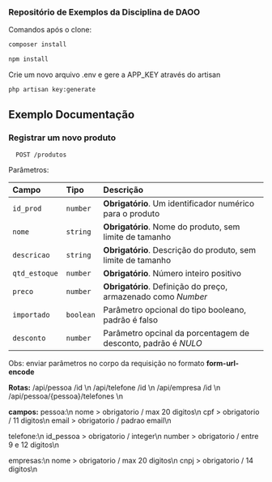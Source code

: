 ### Repositório de Exemplos da Disciplina de DAOO


Comandos após o clone: 

```bash
composer install
```

```bash
npm install
```

Crie um novo arquivo .env e gere a APP_KEY através do artisan

```bash
php artisan key:generate
```

## Exemplo Documentação

### Registrar um novo produto

```http
  POST /produtos
```
Parâmetros:

| Campo   | Tipo       | Descrição                                   |
| :---------- | :--------- | :------------------------------------------ |
| `id_prod`| `number`   | **Obrigatório**. Um identificador numérico para o produto|
| `nome`| `string`   | **Obrigatório**. Nome do produto, sem limite de tamanho|
| `descricao`| `string`   | **Obrigatório**. Descrição do produto, sem limite de tamanho |
| `qtd_estoque`| `number`   | **Obrigatório**. Número inteiro positivo|
| `preco`| `number`   | **Obrigatório**. Definição do preço, armazenado como *Number*|
| `importado`| `boolean`   | Parâmetro opcional do tipo booleano, padrão é falso|
| `desconto`| `number`   |  Parâmetro opcinal da porcentagem de desconto, padrão é *NULO*|

Obs: enviar parâmetros no corpo da requisição no formato **form-url-encode**


**Rotas:**
/api/pessoa /id \n
/api/telefone /id \n
/api/empresa /id \n
/api/pessoa/{pessoa}/telefones \n

**campos:**
pessoa:\n
nome > obrigatorio / max 20 digitos\n
cpf > obrigatorio / 11 digitos\n
email > obrigatorio / padrao email\n

telefone:\n
id_pessoa > obrigatorio / integer\n
number > obrigatorio / entre 9 e 12 digitos\n

empresas:\n
nome > obrigatorio / max 20 digitos\n
cnpj > obrigatorio / 14 digitos\n